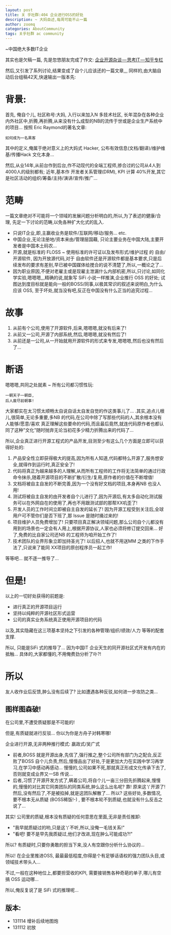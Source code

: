 ```yaml
---
layout: post
title: 关 乎社群:404 企业进行OSS的好处
description: ~ 大妈自述,每周可能不止一篇
author: zoomq
categories: AboutCommunity
tags: 关乎社群 ac community
---
```


~中国绝大多数IT企业

其实也是欠稿一篇, 先是忽悠朋友完成了作文:
[企业开源杂谈 — 思考IT — 知乎专栏](http://zhuanlan.zhihu.com/zhuangbiaowei/19576637)

然后,又引发了系列讨论,结果变成了自个儿应该还的一篇文章,,,
同样的,由大脑自动后台组稿42天,快速输出一版本先:

# 背景:
首先, 俺自个儿, 社区称号:大妈, 入行以来加入N 多技术社区, 长年混杂在各种企业内外社区中,折腾,再折腾,从来没有什么成型的NB的流传于世或是企业生产系统中的项目... 按照 Eric Raymond的著名文章:

    如何成为一名黒客

其中的定义,俺属于绝对意义上的大妈式 Hacker, 公布有效信息(文档/翻译)/维护维基/传播Hack 文化本身... 

然后,从业14年,从前台作到后台,作不动现代的全端工程师,掺合过的公司从4人到4000人的级别都有;
近年,基本作 开发者关系管理(DRM), 
KPI 计算 40%开发,其它是社区活动的组织/筹备/主持/演讲/宣传/推广... 

# 范畴
一篇文章绝对不可能将一个领域的发展问题分析明白的,所以,为了表述的健康/合理, 先定一下讨论的范畴,以免各种扩大化式的乱入.

- 只说IT企业,即,主赢收业务是软件/互联网/移动/服务... etc.
- 中国企业,无论注册地/资本来由/管理层国藉, 只论主要业务在中国大陆,主要开发者是中国本土码农... 
- 开源,就是标准的 FLOSS ~ 使用标准的许可证以及发布形式/维护过程 的 自由/开源软件, 因为开放源代码,对于 自由软件还是开源软件都是基本要求,只是后续发布的要求有差别,早已被中国媒体给搅合的说不清楚了,所以,一概论之了... 
- 因为职业原因,不便对老雇主或是现雇主泄漏什么内部机密,所以,只讨论,如同化学实验,嗯嗯嗯,,,精确的说,就象写 SiFi 小说一样推演,企业推行 OSS 的好处; 试图达到度目标就是能向一般的BOSS/同事,以极其常识的叙述来说明白,为什么应该 OSS, 至于坏处,就当没有吧,反正在中国没有什么正当的追究过程... 

# 故事

1. 从前有个公司,使用了开源软件,后来,嗯嗯嗯,就没有后来了!
1. 从前又一公司,开源了内部系统,然后,嗯嗯嗯,就没有然后了!
1. 从前还是一公司,从一开始就用开源软件的形式来专发,嗯嗯嗯,然后也没有然后了... 


# 断语
嗯嗯嗯,共同之处就素 ~ 所有公司都习惯性玩:
    
    一朝天子一朝臣,
    后人废尽前朝事!

大家都实在太习惯太顺畅太自说自话太自发自觉的作这类事儿了... .其实,追点儿根儿,很简单,无论多重要,多NB 的代码,在公司中除了写那些代码的人,其余根本没有人能够/愿意/喜欢 真正理解这些要命的代码,而且最后竟然,就连代码原作者也都认同了这种"文化"随时抛弃无论当初花多少精力折腾出来的代码了... 

所以,企业真正进行开源工程式的产品开发,目测至少有这么几个方面是立即可以获得好处的:

1. 产品安全性立即获得极大的提高,因为所有人知道,代码都特么开源了,服务想安全,就得作到运行时,真正安全了!
1. 代码将真正为越来越多的人理解,从而所有工程师的工作将无法简单的通过行政命令抹杀,随着开源项目的不断扩散/衍生/复用,原作者的价值在不断增值!
1. 文档将被自主自发的不断完善,因为一个没有好文档的项目,本身再NB 也没人用!
1. 测试将被自主自发的由开发者自个儿进行了,因为开源后,有太多自动化测试服务可以在外网自在的使用了,再也不用跟测试部的那帮XX叽歪了!
1. 开发人员的工作时间立即被自主自发的延长了! 因为开源工程受到关注后,全球用户可不管你们是否下班了,那 Issue 是随时捅过来的!
1. 项目维护人员免费增加了! 只要项目真正解决领域问题,那么公司自个儿都没有用到的场景也一定会有人用上,根据开源协议,人家也必须将修订提交回来... 好了,免费的比自家公司还NB 的工程师为咱开始工作了!
1. 技术团队的业界形象立即加持圣光了! 以后招人,也就不用送MM 之类的下作手法了,只说来了能同 XX项目的原创程序员一起工作!

等等吧... 就不逐一推导了... 

# 但是!
以上的一切好处获得的前题是:

- 进行真正的开源项目运行
- 坚持以纯粹的开源社区形式运营
- 公司的真实业务系统真正使用开源项目的代码


以及,其实隐藏在这三项基本坚持之下引发的各种管理/组织/绩效/人力 等等的配套支撑.

所以, 只能是SiFi 式的推导了... 因为中国IT 企业天生的同开源社区式开发有内在的抵触... 具体的,大家都懂的,不用俺费劲分析了卟?!

# 所以
友人收作业后反馈,肿么没有后续了? 比如遭遇各种反驳,如何进一步攻防之类... 

## 图样图森破!

在公司里,不遭受质疑那是不可能的!

但是,有质疑就进行反驳... 你以为你是方舟子对韩寒哪!

企业进行开源,无非两种推行模式: 嬴政式/吴广式

- 前者,BOSS 就是开源出身,先信了,强行推之,整个公司所有部门为之配合,反正败了BOSS 自个儿负责,然后,慢慢品出了好处,于是更加大力在实践中学习再学习,在学习中感动再感动... 慢慢的,公司如果不死,那就真正形成文化传承下去了,否则就变成业界又一SB 传说... 
- 后者,习惯了开源开发方式了,瞒着公司,将自个儿一亩三分田先折腾起来,慢慢的,慢慢的对比其它同类团队的同类系统,肿么这么出名呢? 靠! 原来这丫开源了! 然后,没有然后了,不是被掐掉,就是这团队解散了... 
所以? 这些好处,多数情况,要不根本无从质疑 (BOSS稀饭!-) , 要不根本轮不到质疑,也就没有什么反击之说了... 

其实! 公司里的质疑,根本没有质疑的任何意思在里面,无非是责任推卸:

- "我早就质疑过的哟,只是这丫不听,所以,没俺一毛钱关系!"
- "看吧! 要不是早先我质疑过,他们才改进,现在肿么可能成功?!"

所以? 有质疑时,只要你勇敢的担当下来,没人有空跟你分析什么协议的... 

所以! 在企业里推进OSS, 最最最低程度,你得是个有足够话语权的强力团队头目,或领域技术带头人... 

不过,一般在这种地位上,都要担营收的KPI, 需要接销售各种奇葩的单子,哪儿有空搞 OSS 运动哪... 

所以,俺反复说了是 SiFi 式的推理呢... 

## 版本:

- 131114 增补后续地图炮
- 131112 初放
